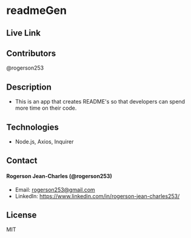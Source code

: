 # readmeGen

## Live Link

## Contributors
@rogerson253

## Description
* This is an app that creates README's so that developers can spend more time on their code.

## Technologies
* Node.js, Axios, Inquirer

## Contact

#### Rogerson Jean-Charles (@rogerson253)
* Email: [rogerson253@gmail.com](rogerson253@gmail.com)
* LinkedIn: https://www.linkedin.com/in/rogerson-jean-charles253/

## License
MIT